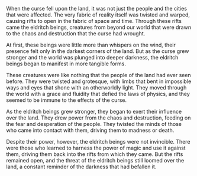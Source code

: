 When the curse fell upon the land, it was not just the people and the cities that were affected. The very fabric of reality itself was twisted and warped, causing rifts to open in the fabric of space and time. Through these rifts came the eldritch beings, creatures from beyond our world that were drawn to the chaos and destruction that the curse had wrought.

At first, these beings were little more than whispers on the wind, their presence felt only in the darkest corners of the land. But as the curse grew stronger and the world was plunged into deeper darkness, the eldritch beings began to manifest in more tangible forms.

These creatures were like nothing that the people of the land had ever seen before. They were twisted and grotesque, with limbs that bent in impossible ways and eyes that shone with an otherworldly light. They moved through the world with a grace and fluidity that defied the laws of physics, and they seemed to be immune to the effects of the curse.

As the eldritch beings grew stronger, they began to exert their influence over the land. They drew power from the chaos and destruction, feeding on the fear and desperation of the people. They twisted the minds of those who came into contact with them, driving them to madness or death.

Despite their power, however, the eldritch beings were not invincible. There were those who learned to harness the power of magic and use it against them, driving them back into the rifts from which they came. But the rifts remained open, and the threat of the eldritch beings still loomed over the land, a constant reminder of the darkness that had befallen it.